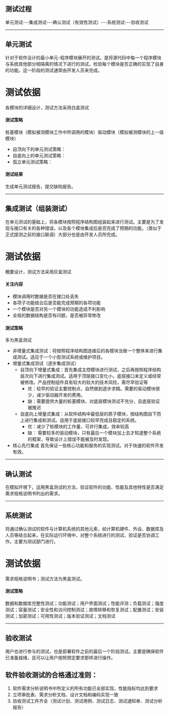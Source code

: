 ## 测试过程

单元测试---集成测试---确认测试（有效性测试）---系统测试---验收测试

---------
## 单元测试
针对于软件设计的最小单元-程序模块展开的测试。是将源代码中每一个程序模块与系统其他部分相隔离的情况下进行的测试，检验每个模块是否正确的实现了自身的功能。这一阶段的测试通常由开发人员来完成。
# 测试依据
各模块的详细设计，测试方法采用白盒测试
#### 测试策略
桩基模块（模拟被测模块工作中所调用的模块）驱动模块（模拟被测模块的上一级模块）
+ 自顶向下的单元测试策略：
+ 自底向上的单元测试策略：
+ 孤立单元测试策略：
#### 测试结果
生成单元测试报告，提交缺陷报告。
***

## 集成测试（组装测试）
在单元测试的基础上，将各模块按照程序结构图组装起来进行测试。主要是为了发现与接口有关的各种错误，以及各个模块集成后是否完成了预期的功能。（类似于正式提测之前的接口联调）大部分也是由开发人员所完成。
# 测试依据
概要设计，测试方法采用灰盒测试
#### 关注内容
+ 模块调用时数据是否在接口处丢失
+ 各项子功能结合后是否能完成预期的各项功能
+ 一个模块是否对另一个模块的功能造成不利影响
+ 全局的数据结构是否有问题，是否被异常修改
#### 测试策略
多为黑盒测试
+ 非增量式集成测试：将按照程序结构图连接后的各模块当做一个整体来进行集成测试。适应于一个小型测试系统或维护项目。
+ 增量式集成测试（逐步集成测试）
    + 自顶向下增量式集成：首先集成主控模块进行测试，之后再按照程序结构层次向下进行集成测试。适用于顶层接口变化小，底层接口未定义或经常被修改。产品控制组件具有较大的较大的技术风险，需尽早验证等
        + 优：较早的验证主要控制点，自然做到逐步求精。需要的驱动模块很少，减少驱动器开发的费用。
        + 缺：需要提供大量的桩基模块，对底层模块测试不充分，且底层验证被推迟
    + 自底向上增量式集成：从软件结构中最低层的原子模块，按结构图自下而上进行集成和测试。适用于底层接口较早完成且稳定的系统。
        + 优：减少了桩模块的工作量，可并行集成，效率较高
        + 缺： 需要较多的驱动模块，只有最后一个模块加上去才知道整个系统的框架，导致设计上错误不能被及时发现。
+ 核心先行集成
首先保证一些核心功能和服务的实现测试。对于快速的软件开发有效。
----------
## 确认测试
在模拟环境下，运用黑盒测试的方法，验证软件的功能、性能及其他特性是否满足需求规格说明书列出的需求。
*****
## 系统测试
将通过确认测试的软件与计算机系统的其他元素，如计算机硬件、外设、数据库及人员等结合起来，在实际运行环境中，对整个系统进行的测试，验证是否协调工作。主要为测试部门进行。
# 测试依据
需求规格说明书；测试方法为黑盒测试。
#### 测试策略
数据和数据库完整性测试；功能测试；用户界面测试；性能评测；负载测试；强度测试；容量测试；安全性和访问控制测试；故障转移和恢复测试；配置测试；安装测试；加密测试；可用性测试；版本验证测试；文档测试
***
## 验收测试
用户也进行参与的测试，也是部署软件之前的最后一个阶段测试。主要是确保软件已准备就绪，且可以让用户按照预定要求那样进行操作。

## 软件验收测试的合格通过准则：
1. 软件需求分析说明书中所定义的所有功能已全部实现，性能指标均达到要求
2. 立项审批表、需求分析文档、设计文档和编码实现一致
3. 验收测试工件齐全（测试计划、测试用例、测试日志、测试通知单、测试分析报告）




